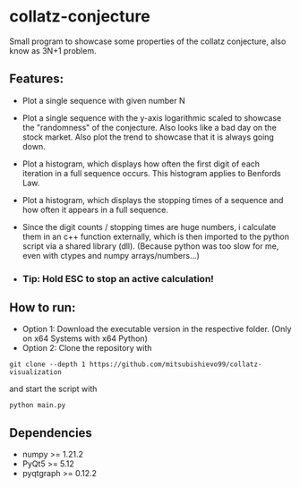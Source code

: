 # collatz-conjecture

Small program to showcase some properties of the collatz conjecture, also know as 3N+1 problem.

## Features:
- Plot a single sequence with given number N
- Plot a single sequence with the y-axis logarithmic scaled to showcase the "randomness" of the conjecture. Also looks like a bad day on the stock market.
  Also plot the trend to showcase that it is always going down.
- Plot a histogram, which displays how often the first digit of each iteration in a full sequence occurs.
  This histogram applies to Benfords Law.
- Plot a histogram, which displays the stopping times of a sequence and how often it appears in a full sequence.

- Since the digit counts / stopping times are huge numbers, i calculate them in an c++ function externally, which is then imported to the python script via a shared library (dll).
  (Because python was too slow for me, even with ctypes and numpy arrays/numbers...)
  
- ### Tip: Hold ESC to stop an active calculation!
  
## How to run:
- Option 1: Download the executable version in the respective folder. (Only on x64 Systems with x64 Python)
- Option 2: Clone the repository with
```
git clone --depth 1 https://github.com/mitsubishievo99/collatz-visualization
```
and start the script with
```
python main.py
```
## Dependencies
- numpy >= 1.21.2
- PyQt5 >= 5.12
- pyqtgraph >= 0.12.2
